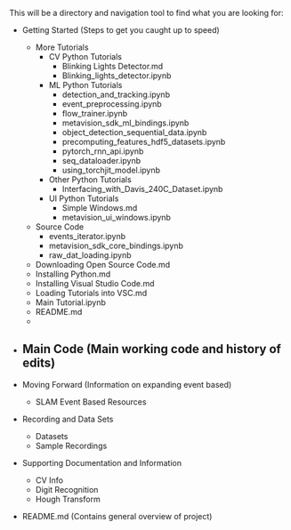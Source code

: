 This will be a directory and navigation tool to find what you are looking for:

- Getting Started (Steps to get you caught up to speed)
  - More Tutorials
    - CV Python Tutorials
      - Blinking Lights Detector.md
      - Blinking_lights_detector.ipynb
    - ML Python Tutorials
      - detection_and_tracking.ipynb
      - event_preprocessing.ipynb
      - flow_trainer.ipynb
      - metavision_sdk_ml_bindings.ipynb
      - object_detection_sequential_data.ipynb
      - precomputing_features_hdf5_datasets.ipynb
      - pytorch_rnn_api.ipynb
      - seq_dataloader.ipynb
      - using_torchjit_model.ipynb
    - Other Python Tutorials
      - Interfacing_with_Davis_240C_Dataset.ipynb
    - UI Python Tutorials
      - Simple Windows.md
      - metavision_ui_windows.ipynb
  - Source Code
    - events_iterator.ipynb
    - metavision_sdk_core_bindings.ipynb
    - raw_dat_loading.ipynb 
  - Downloading Open Source Code.md
  - Installing Python.md
  - Installing Visual Studio Code.md
  - Loading Tutorials into VSC.md
  - Main Tutorial.ipynb
  - README.md
  - 

- Main Code (Main working code and history of edits)
  -

- Moving Forward (Information on expanding event based)
  - SLAM Event Based Resources


- Recording and Data Sets 
  - Datasets
  - Sample Recordings


- Supporting Documentation and Information
  - CV Info
  - Digit Recognition
  - Hough Transform

- README.md (Contains general overview of project)
